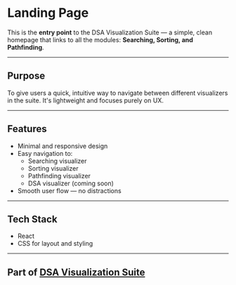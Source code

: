 # Landing Page

This is the **entry point** to the DSA Visualization Suite — a simple, clean homepage that links to all the modules: **Searching, Sorting, and Pathfinding**.

---

## Purpose

To give users a quick, intuitive way to navigate between different visualizers in the suite. It's lightweight and focuses purely on UX.

---

## Features

- Minimal and responsive design
- Easy navigation to:
  - Searching visualizer
  - Sorting visualizer
  - Pathfinding visualizer
  - DSA visualizer (coming soon)
- Smooth user flow — no distractions

---

## Tech Stack

- React
- CSS for layout and styling

---

## Part of [DSA Visualization Suite](../)
